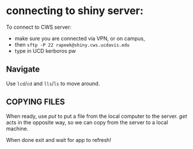 # connecting to shiny server:

To connect to CWS server:
- make sure you are connected via VPN, or on campus,
- then `sftp -P 22 rapeek@shiny.cws.ucdavis.edu`
- type in UCD kerboros pw

## Navigate

Use `lcd`/`cd` and `lls`/`ls` to move around.

## COPYING FILES

When ready, use *put* to put a file from the local computer to the server. *get* acts in the opposite way, so we can copy from the server to a local machine.

When done exit and wait for app to refresh!